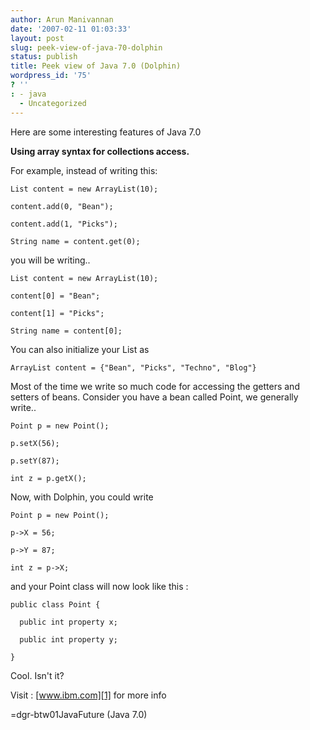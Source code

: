 ```yaml
---
author: Arun Manivannan
date: '2007-02-11 01:03:33'
layout: post
slug: peek-view-of-java-70-dolphin
status: publish
title: Peek view of Java 7.0 (Dolphin)
wordpress_id: '75'
? ''
: - java
  - Uncategorized
---
```


Here are some interesting features of Java 7.0

**Using array syntax for collections access.**

For example, instead of writing this:


    List content = new ArrayList(10);

    content.add(0, "Bean");

    content.add(1, "Picks");

    String name = content.get(0);

you will be writing..


    List content = new ArrayList(10);

    content[0] = "Bean";

    content[1] = "Picks";

    String name = content[0];

You can also initialize your List as


    ArrayList content = {"Bean", "Picks", "Techno", "Blog"}

Most of the time we write so much code for accessing the getters and setters
of beans. Consider you have a bean called Point, we generally write..


    Point p = new Point();

    p.setX(56);

    p.setY(87);

    int z = p.getX();

Now, with Dolphin, you could write


    Point p = new Point();

    p->X = 56;

    p->Y = 87;

    int z = p->X;

and your Point class will now look like this :


    public class Point {

      public int property x;

      public int property y;

    }

Cool. Isn't it?

Visit : [www.ibm.com][1] for more info

   [1]: http://www-128.ibm.com/developerworks/java/library/j-java2007.html?ca
=dgr-btw01JavaFuture (Java 7.0)

